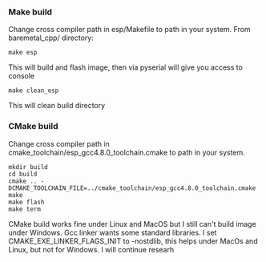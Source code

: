 ### Make build
Change cross compiler path in esp/Makefile to path in your system. 
From baremetal_cpp/ directory:
 
```
make esp
```

This will build and flash image, then via pyserial will give you access to console  

```
make clean_esp
```

This will clean build directory

### CMake build
Change cross compiler path in cmake_toolchain/esp_gcc4.8.0_toolchain.cmake to path in your system. 
```
mkdir build
cd build
cmake .. -DCMAKE_TOOLCHAIN_FILE=../cmake_toolchain/esp_gcc4.8.0_toolchain.cmake
make
make flash
make term
```

CMake build works fine under Linux and MacOS but I still can't build image under Windows. Gcc linker wants some standard libraries. I set CMAKE_EXE_LINKER_FLAGS_INIT to -nostdlib, this helps under MacOs and Linux, but not for Windows. I will continue researh 
